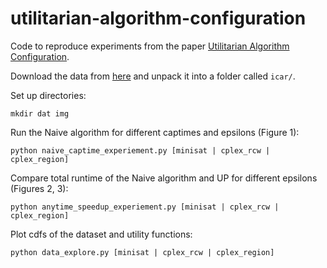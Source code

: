 # utilitarian-algorithm-configuration

Code to reproduce experiments from the paper [Utilitarian Algorithm Configuration](https://www.cs.ubc.ca/~drgraham/datasets.html).

Download the data from [here](https://www.cs.ubc.ca/~drgraham/datasets.html) and unpack it into a folder called `icar/`.

Set up directories: 
```
mkdir dat img
```

Run the Naive algorithm for different captimes and epsilons (Figure 1):
```
python naive_captime_experiement.py [minisat | cplex_rcw | cplex_region]
```


Compare total runtime of the Naive algorithm and UP for different epsilons (Figures 2, 3):
```
python anytime_speedup_experiement.py [minisat | cplex_rcw | cplex_region]
```


Plot cdfs of the dataset and utility functions:
```
python data_explore.py [minisat | cplex_rcw | cplex_region]
```
